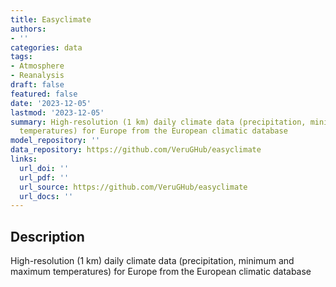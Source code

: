 ```yaml
---
title: Easyclimate
authors:
- ''
categories: data
tags:
- Atmosphere
- Reanalysis
draft: false
featured: false
date: '2023-12-05'
lastmod: '2023-12-05'
summary: High-resolution (1 km) daily climate data (precipitation, minimum and maximum
  temperatures) for Europe from the European climatic database
model_repository: ''
data_repository: https://github.com/VeruGHub/easyclimate
links:
  url_doi: ''
  url_pdf: ''
  url_source: https://github.com/VeruGHub/easyclimate
  url_docs: ''
---
```


## Description

High-resolution (1 km) daily climate data (precipitation, minimum and maximum temperatures) for Europe from the European climatic database

